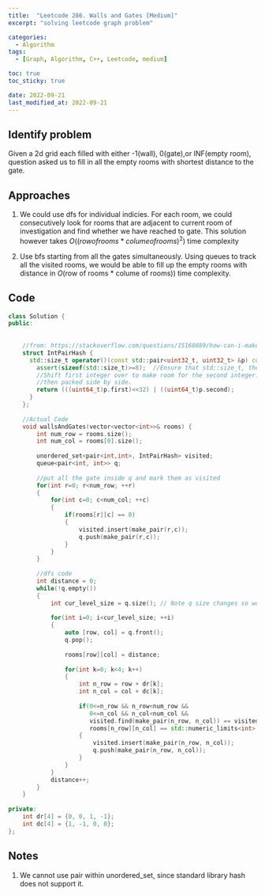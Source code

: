 ```yaml
---
title:  "Leetcode 286. Walls and Gates [Medium]"
excerpt: "solving leetcode graph problem"

categories:
  - Algorithm
tags:
  - [Graph, Algorithm, C++, Leetcode, medium]

toc: true
toc_sticky: true

date: 2022-09-21
last_modified_at: 2022-09-21
---
```


## Identify problem
Given a 2d grid each filled with either -1(wall), 0(gate),or INF(empty room), question asked us to fill in all the empty rooms with shortest distance to the gate.  

## Approaches

1. We could use dfs for individual indicies. For each room, we could consecutively look for rooms that are adjacent to current room of investigation and find whether we have reached to gate. This solution however takes $O((row of rooms * colume of rooms)^2)$ time complexity

2. Use bfs starting from all the gates simultaneously. Using queues to track all the visited rooms, we would be able to fill up the empty rooms with distance in $O($row of rooms * colume of rooms)$)$ time complexity.


## Code
```c++
class Solution {
public:
    
    
    //from: https://stackoverflow.com/questions/15160889/how-can-i-make-an-unordered-set-of-pairs-of-integers-in-c
    struct IntPairHash {
      std::size_t operator()(const std::pair<uint32_t, uint32_t> &p) const {
        assert(sizeof(std::size_t)>=8);  //Ensure that std::size_t, the type of the hash, is large enough
        //Shift first integer over to make room for the second integer. The two are
        //then packed side by side.
        return (((uint64_t)p.first)<<32) | ((uint64_t)p.second);
      }
    };
    
    //Actual Code
    void wallsAndGates(vector<vector<int>>& rooms) {
        int num_row = rooms.size(); 
        int num_col = rooms[0].size();
        
        unordered_set<pair<int,int>, IntPairHash> visited;
        queue<pair<int, int>> q;
        
        //put all the gate inside q and mark them as visited
        for(int r=0; r<num_row; ++r)
        {
            for(int c=0; c<num_col; ++c)
            {
                if(rooms[r][c] == 0)
                {
                    visited.insert(make_pair(r,c));
                    q.push(make_pair(r,c));
                }
            }
        }
        
        //dfs code
        int distance = 0; 
        while(!q.empty())
        {
            int cur_level_size = q.size(); // Note q size changes so we can not directly put this inside for loop condition.
            
            for(int i=0; i<cur_level_size; ++i)
            {
                auto [row, col] = q.front();
                q.pop();
                
                rooms[row][col] = distance;
                
                for(int k=0; k<4; k++)
                {
                    int n_row = row + dr[k];
                    int n_col = col + dc[k];
                    
                    if(0<=n_row && n_row<num_row &&
                       0<=n_col && n_col<num_col &&
                       visited.find(make_pair(n_row, n_col)) == visited.end() &&
                       rooms[n_row][n_col] == std::numeric_limits<int>::max())
                    {
                        visited.insert(make_pair(n_row, n_col));
                        q.push(make_pair(n_row, n_col));
                    }
                }
            }
            distance++;
        }
    }
    
private:
    int dr[4] = {0, 0, 1, -1};
    int dc[4] = {1, -1, 0, 0};
};

```

## Notes

1. We cannot use pair within unordered_set, since standard library hash does not support it. 